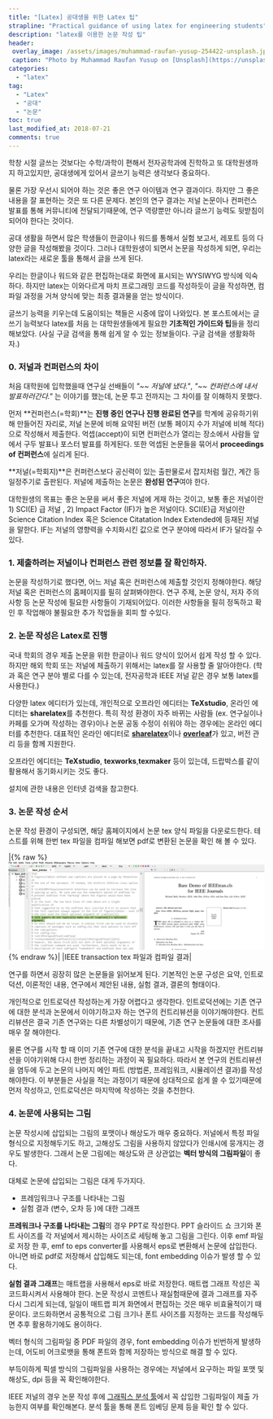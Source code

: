 ```yaml
---
title: "[Latex] 공대생을 위한 Latex 팁"
strapline: "Practical guidance of using latex for engineering students"
description: "latex를 이용한 논문 작성 팁"
header:
 overlay_image: /assets/images/muhammad-raufan-yusup-254422-unsplash.jpg
 caption: "Photo by Muhammad Raufan Yusup on [Unsplash](https://unsplash.com)"
categories:
  - "latex"
tag:
  - "Latex"
  - "공대"
  - "논문"
toc: true
last_modified_at: 2018-07-21
comments: true
---
```




학창 시절 글쓰는 것보다는 수학/과학이 편해서 전자공학과에 진학하고 또 대학원생까지 하고있지만, 공대생에게 있어서 글쓰기 능력은 생각보다 중요하다.

물론 가장 우선시 되어야 하는 것은 좋은 연구 아이템과 연구 결과이다. 하지만 그 좋은 내용을 잘 표현하는 것은 또 다른 문제다. 본인의 연구 결과는 저널 논문이나 컨퍼런스 발표를 통해 커뮤니티에 전달되기때문에, 연구 역량뿐만 아니라 글쓰기 능력도 뒷받침이 되어야 한다는 것이다. 

공대 생활을 하면서 많은 학생들이 한글이나 워드를 통해서 실험 보고서, 레포트 등의 다양한 글을 작성해봤을 것이다. 그러나 대학원생이 되면서 논문을 작성하게 되면, 우리는 latex라는 새로운 툴을 통해서 글을 쓰게 된다.

우리는 한글이나 워드와 같은 편집하는대로 화면에 표시되는  WYSIWYG 방식에 익숙하다. 하지만 latex는 이와다르게 마치 프로그래밍 코드를 작성하듯이 글을 작성하면, 컴파일 과정을 거쳐 양식에 맞는 최종 결과물을 얻는 방식이다.

글쓰기 능력을 키우는데 도움이되는 책들은 시중에 많이 나와있다. 본 포스트에서는 글쓰기 능력보다 latex를 처음 는 대학원생들에게 필요한 **기초적인 가이드와 팁**들을 정리해보았다.  (사실 구글 검색을 통해 쉽게 알 수 있는 정보들이다. 구글 검색을 생활화하자.)

### 0. 저널과 컨퍼런스의 차이

처음 대학원에 입학했을때 연구실 선배들이 *"~~ 저널에 냈다."*, *"~~ 컨퍼런스에 내서 발표하러간다."* 는 이야기를 했는데, 논문 투고 전까지는 그 차이를 잘 이해하지 못했다.

먼저 **컨퍼런스(=학회)**는 **진행 중인 연구나 진행 완료된 연구**를 학계에 공유하기위해 만들어진 자리로, 저널 논문에 비해 요약된 버전 (보통 페이지 수가 저널에 비해 적다)으로 작성해서 제출한다. 억셉(accept)이 되면 컨퍼런스가 열리는 장소에서 사람들 앞에서 구두 발표나 포스터 발표를 하게된다. 또한 억셉된 논문들을 묶어서 **proceedings of 컨퍼런스**에 실리게 된다. 

**저널(=학회지)**은 컨퍼런스보다 공신력이 있는 출판물로서 잡지처럼 월간, 계간 등 일정주기로 출판된다. 저널에 제출하는 논문은 **완성된 연구**여야 한다. 

대학원생의 목표는 좋은 논문을 써서 좋은 저널에 게재 하는 것이고, 보통 좋은 저널이란 1) SCI(E) 급 저널 , 2) Impact Factor (IF)가 높은 저널이다. SCI(E)급 저널이란 Science Citation Index 혹은 Science Citatation Index Extended에 등재된 저널을 말한다. IF는 저널의 영향력을 수치화시킨 값으로 연구 분야에 따라서 IF가 달라질 수 있다.

### 1. 제출하려는 저널이나 컨퍼런스 관련 정보를 잘 확인하자. 

논문을 작성하기로 했다면, 어느 저널 혹은 컨퍼런스에 제출할 것인지 정해야한다. 해당 저널 혹은 컨퍼런스의 홈페이지를 필히 살펴봐야한다. 연구 주제, 논문 양식, 저자 주의사항 등 논문 작성에 필요한 사항들이 기재되어있다. 이러한 사항들을 필히 정독하고 확인 후 작업해야 불필요한 추가 작업들을 회피 할 수있다.

### 2. 논문 작성은 Latex로 진행 

국내 학회의 경우 제출 논문을 위한 한글이나 워드 양식이 있어서 쉽게 작성 할 수 있다. 하지만 해외 학회 또는 저널에 체출하기 위해서는 latex를 잘 사용할 줄 알아야한다. (학과 혹은 연구 분야 별로 다를 수 있는데, 전자공학과 IEEE 저널 같은 경우 보통 latex를 사용한다.)

다양한 latex 에디터가 있는데, 개인적으로 오프라인 에디터는 **TeXstudio**, 온라인 에디터는 **sharelatex**를 추천한다. 특히 작성 환경이 자주 바뀌는 사람들 (ex. 연구실이나 카페를 오가며 작성하는 경우)이나 논문 공동 수정이 쉬워야 하는 경우에는 온라인 에디터를 추천한다. 대표적인 온라인 에디터로 [**sharelatex**](www.sharelatex.com)이나 [**overleaf**](www.overleaf.com)가 있고, 버전 관리 등을 함께 지원한다.

오프라인 에디터는 **TeXstudio**, **texworks**,**texmaker** 등이 있는데, 드랍박스를 같이 활용해서 동기화시키는 것도 좋다. 

설치에 관한 내용은 인터넷 검색을 참고한다. 

### 3. 논문 작성 순서
논문 작성 환경이 구성되면, 해당 홈페이지에서 논문 tex 양식 파일을 다운로드한다. 테스트를 위해 한번 tex 파일을 컴파일 해보면 pdf로 변환된 논문을 확인 해 볼 수 있다. 

|{% raw %}![alt](/assets/images/baredemo.png){% endraw %}|
|IEEE transaction tex 파일과 컴파일 결과|

연구를 하면서 굉장히 많은 논문들을 읽어보게 된다. 기본적인 논문 구성은 요약, 인트로덕션, 이론적인 내용, 연구에서 제안된 내용, 실험 결과, 결론의 형태이다.

개인적으로 인트로덕션 작성하는게 가장 어렵다고 생각한다. 인트로덕션에는 기존 연구에 대한 분석과 논문에서 이야기하고자 하는 연구의 컨트리뷰션을 이야기해야한다. 컨트리뷰션은 결국 기존 연구와는 다른 차별성이기 때문에, 기존 연구 논문들에 대한 조사를 매우 잘 해야한다.

물론 연구를 시작 할 때 이미 기존 연구에 대한 분석을 끝내고 시작을 하겠지만 컨트리뷰션을 이야기위해  다시 한번 정리하는 과정이 꼭 필요하다. 따라서 본 연구의 컨트리뷰션을 염두에 두고 논문의 나머지 메인 파트 (방법론, 프레임워크, 시뮬레이션 결과)를 작성해야한다. 이 부분들은 사실을 적는 과정이기 때문에 상대적으로 쉽게 쓸 수 있기때문에 먼저 작성하고, 인트로덕션은 마지막에 작성하는 것을 추천한다.

### 4. 논문에 사용되는 그림

논문 작성시에 삽입되는 그림의 포맷이나 해상도가 매우 중요하다.  저널에서 특정 파일 형식으로 지정해두기도 하고, 고해상도 그림을 사용하지 않았다가 인쇄시에 뭉개지는 경우도 발생한다. 그래서 논문 그림에는 해상도와 큰 상관없는 **벡터 방식의 그림파일**이 좋다.

대체로 논문에 삽입되는 그림은 대게 두가지다.

* 프레임워크나 구조를 나타내는 그림
* 실험 결과 (변수, 오차 등 )에 대한 그래프

**프레워크나 구조를 나타내는 그림**의 경우 PPT로 작성한다. PPT 슬라이드 쇼 크기와 폰트 사이즈를 각 저널에서 제시하는 사이즈로 세팅해 놓고 그림을 그린다. 이후 emf 파일로 저장 한 후, emf to eps converter를 사용해서 eps로 변환해서 논문에 삽입한다.
아니면 바로 pdf로 저장해서 삽입해도 되는데, font embedding 이슈가 발생 할 수 있다.

**실험 결과 그래프**는 매트랩을 사용해서 eps로 바로 저장한다. 매트랩 그래프 작성은 꼭 코드화시켜서 사용해야 한다. 논문 작성시 코멘트나 재실험때문에 결과 그래프를 자주 다시 그리게 되는데, 일일이 매트랩 피겨 화면에서 편집하는 것은 매우 비효율적이기 때문이다. 코드화하면서 공통적으로 그림 크기나 폰트 사이즈를 지정하는 코드를 작성해두면 추후 활용하기에도 용이하다.

벡터 형식의 그림파일 중 PDF 파일의 경우, font embedding 이슈가 빈번하게 발생하는데, 어도비 어크로뱃을 통해 폰트와 함께 저장하는 방식으로 해결 할 수 있다.

부득이하게 픽셀 방식의 그림파일을 사용하는 경우에는 저널에서 요구하는 파일 포맷 및 해상도, dpi 등을 꼭 확인해야한다. 

IEEE 저널의 경우 논문 작성 후에 [그래픽스 분석 툴](http://graphicsqc.ieee.org/)에서 꼭 삽입한 그림파일이 제출 가능한지 여부를 확인해본다. 분석 툴을 통해 폰트 임베딩 문제 등을 확인 할 수 있다.